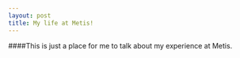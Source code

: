 ```yaml
---
layout: post
title: My life at Metis!
---
```


####This is just a place for me to talk about my experience at Metis.



